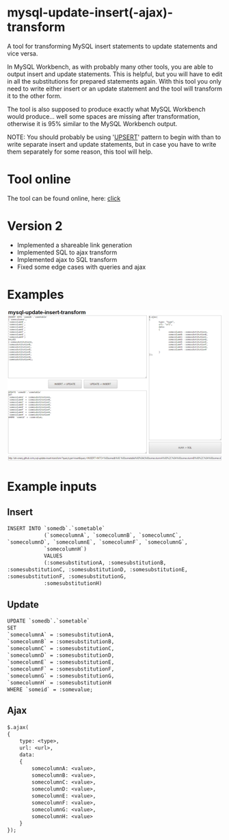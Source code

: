 # mysql-update-insert(-ajax)-transform

A tool for transforming MySQL insert statements to update statements and vice versa.

In MySQL Workbench, as with probably many other tools, you are able to output insert and update statements. This is helpful, but you will have to edit in all the substitutions for prepared statements again.
With this tool you only need to write either insert or an update statement and the tool will transform it to the other form.

The tool is also supposed to produce exactly what MySQL Workbench would produce... well some spaces are missing after transformation, otherwise it is 95% similar to the MySQL Workbench output.

NOTE: You should probably be using '[UPSERT](http://stackoverflow.com/questions/1218905/how-do-i-update-if-exists-insert-if-not-aka-upsert-or-merge-in-mysql)' pattern to begin with than to write separate insert and update statements, but in case you have to write them separately for some reason, this tool will help.

# Tool online

The tool can be found online, here: [click](http://ahvonenj.github.io/mysql-update-insert-transform/)

# Version 2

- Implemented a shareable link generation
- Implemented SQL to ajax transform
- Implemented ajax to SQL transform
- Fixed some edge cases with queries and ajax 

# Examples

![](https://github.com/ahvonenj/mysql-update-insert-transform/blob/master/example_image.PNG?raw=true)

# Example inputs

## Insert

```
INSERT INTO `somedb`.`sometable`
			(`somecolumnA`, `somecolumnB`, `somecolumnC`, `somecolumnD`, `somecolumnE`, `somecolumnF`, `somecolumnG`,
			`somecolumnH`)
			VALUES
			(:somesubstitutionA, :somesubstitutionB, :somesubstitutionC, :somesubstitutionD, :somesubstitutionE, :somesubstitutionF, :somesubstitutionG,
			:somesubstitutionH)
```

## Update

```
UPDATE `somedb`.`sometable`
SET
`somecolumnA` = :somesubstitutionA,
`somecolumnB` = :somesubstitutionB,
`somecolumnC` = :somesubstitutionC,
`somecolumnD` = :somesubstitutionD,
`somecolumnE` = :somesubstitutionE,
`somecolumnF` = :somesubstitutionF,
`somecolumnG` = :somesubstitutionG,
`somecolumnH` = :somesubstitutionH
WHERE `someid` = :somevalue;
```

## Ajax

```
$.ajax(
{
	type: <type>,
	url: <url>,
	data:
	{
		somecolumnA: <value>,
		somecolumnB: <value>,
		somecolumnC: <value>,
		somecolumnD: <value>,
		somecolumnE: <value>,
		somecolumnF: <value>,
		somecolumnG: <value>,
		somecolumnH: <value>
	}
});
```
